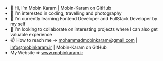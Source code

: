 
- 👋 Hi, I’m Mobin Karam | Mobin-Karam on GitHub
- 👀 I’m interested in coding, travelling and photography
- 🌱 I’m currently learning Fontend Developer and FullStack Developer by my self
- 💞️ I’m looking to collaborate on interesting projects where I can also get valuable experience
- 📫 How to reach me => mohammadmobinkaram@gmail.com | info@mobinkaram.ir | Mobin-Karam on GitHub
- My Website => www.mobinkaram.ir

<!---
Mobin-Karam/Mobin-Karam is a ✨ special ✨ repository because its `README.md` (this file) appears on your GitHub profile.
You can click the Preview link to take a look at your changes.
--->
